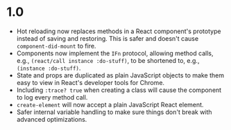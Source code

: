 # 1.0

- Hot reloading now replaces methods in a React component's prototype instead of saving and
  restoring. This is safer and doesn't cause `component-did-mount` to fire.
- Components now implement the `IFn` protocol, allowing method calls, e.g.,
  `(react/call instance :do-stuff)`, to be shortened to, e.g., `(instance :do-stuff)`.
- State and props are duplicated as plain JavaScript objects to make them easy to view in React's
  developer tools for Chrome.
- Including `:trace? true` when creating a class will cause the component to log every method call.
- `create-element` will now accept a plain JavaScript React element.
- Safer internal variable handling to make sure things don't break with advanced optimizations.
